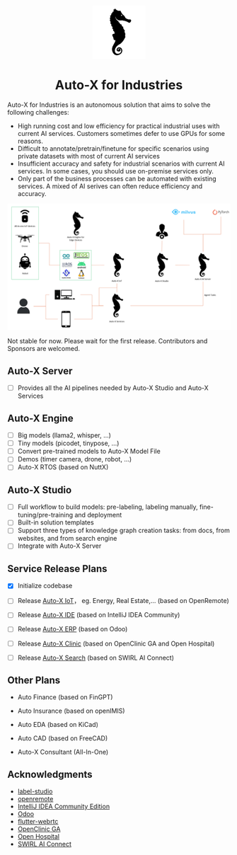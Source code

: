 <div align="center">
  <img src="assets/logo.png" height="120">
</div>
<div align="center">
  <h1>Auto-X for Industries</h1>
</div>

Auto-X for Industries is an autonomous solution that aims to solve the following challenges:

- High running cost and low efficiency for practical industrial uses with current AI services. Customers sometimes defer to use GPUs for some reasons.
- Difficult to annotate/pretrain/finetune for specific scenarios using private datasets with most of current AI services
- Insufficient accuracy and safety for industrial scenarios with current AI services. In some cases, you should use on-premise services only.
- Only part of the business processes can be automated with existing services. A mixed of AI serives can often reduce efficiency and accuracy. 

<div  align="center">
  <img src="assets/framework.png" width="800"/>
</div>

Not stable for now. Please wait for the first release.
Contributors and Sponsors are welcomed.

## Auto-X Server

- [ ] Provides all the AI pipelines needed by Auto-X Studio and Auto-X Services

## Auto-X Engine

- [ ] Big models (llama2, whisper, ...)
- [ ] Tiny models (picodet, tinypose, ...)
- [ ] Convert pre-trained models to Auto-X Model File
- [ ] Demos (timer camera, drone, robot, ...)
- [ ] Auto-X RTOS (based on NuttX)

## Auto-X Studio

- [ ] Full workflow to build models: pre-labeling, labeling manually, fine-tuning/pre-training and deployment
- [ ] Built-in solution templates
- [ ] Support three types of knowledge graph creation tasks: from docs, from websites, and from search engine
- [ ] Integrate with Auto-X Server

## Service Release Plans

- [X] Initialize codebase

- [ ] Release [Auto-X IoT](https://github.com/HairongWu/Auto-X-IoT)， eg. Energy, Real Estate,... (based on OpenRemote)

- [ ] Release [Auto-X IDE](https://github.com/HairongWu/auto-intellij-community) (based on IntelliJ IDEA Community)

- [ ] Release [Auto-X ERP](https://github.com/HairongWu/Auto-X-ERP) (based on Odoo)

- [ ] Release [Auto-X Clinic](https://github.com/HairongWu/AutoX-Clinic) (based on OpenClinic GA and Open Hospital)

- [ ] Release [Auto-X Search](https://github.com/HairongWu/Auto-X-Search) (based on SWIRL AI Connect)


## Other Plans
- Auto Finance (based on FinGPT)
- Auto Insurance (based on openIMIS)
- Auto EDA (based on KiCad)
- Auto CAD (based on FreeCAD)

- Auto-X Consultant (All-In-One)

## Acknowledgments

- [label-studio](https://github.com/HumanSignal/label-studio)
- [openremote](https://github.com/openremote/openremote)
- [IntelliJ IDEA Community Edition](https://github.com/JetBrains/intellij-community)
- [Odoo](https://github.com/odoo/odoo)
- [flutter-webrtc](https://github.com/flutter-webrtc/flutter-webrtc)
- [OpenClinic GA](https://sourceforge.net/projects/open-clinic/)
- [Open Hospital](https://github.com/informatici/openhospital)
- [SWIRL AI Connect](https://github.com/swirlai/swirl-search)